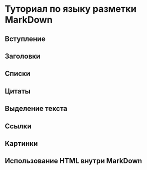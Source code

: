 # Туториал по языку разметки MarkDown

## Вступление

## Заголовки

## Списки

## Цитаты

## Выделение текста

## Ссылки

## Картинки

## Использование HTML внутри MarkDown